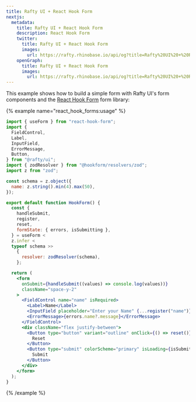 ```yaml
---
title: Rafty UI + React Hook Form
nextjs:
  metadata:
    title: Rafty UI + React Hook Form
    description: React Hook Form
    twitter:
      title: Rafty UI + React Hook Form
      images:
        url: https://rafty.rhinobase.io/api/og?title=Rafty%20UI%20+%20React%20Hook%20Form
    openGraph:
      title: Rafty UI + React Hook Form
      images:
        url: https://rafty.rhinobase.io/api/og?title=Rafty%20UI%20+%20React%20Hook%20Form
---
```


This example shows how to build a simple form with Rafty UI's form components and the [React Hook Form](https://react-hook-form.com/) form library:

{% example name="react_hook_forms:usage" %}

```jsx
import { useForm } from "react-hook-form";
import {
  FieldControl,
  Label,
  InputField,
  ErrorMessage,
  Button,
} from "@rafty/ui";
import { zodResolver } from "@hookform/resolvers/zod";
import z from "zod";

const schema = z.object({
  name: z.string().min(4).max(50),
});

export default function HookForm() {
  const {
    handleSubmit,
    register,
    reset,
    formState: { errors, isSubmitting },
  } = useForm <
  z.infer <
  typeof schema >>
    {
      resolver: zodResolver(schema),
    };

  return (
    <form
      onSubmit={handleSubmit((values) => console.log(values))}
      className="space-y-2"
    >
      <FieldControl name="name" isRequired>
        <Label>Name</Label>
        <InputField placeholder="Enter your Name" {...register("name")} />
        <ErrorMessage>{errors.name?.message}</ErrorMessage>
      </FieldControl>
      <div className="flex justify-between">
        <Button type="button" variant="outline" onClick={() => reset()}>
          Reset
        </Button>
        <Button type="submit" colorScheme="primary" isLoading={isSubmitting}>
          Submit
        </Button>
      </div>
    </form>
  );
}
```

{% /example %}
